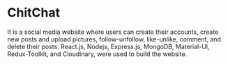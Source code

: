 # ChitChat
It is a social media website where users can create their accounts, create new posts and upload pictures, follow-unfollow, like-unlike, comment, and delete their posts. React.js, Nodejs, Express.js, MongoDB, Material-UI, Redux-Toolkit, and Cloudinary, were used to build the website.
